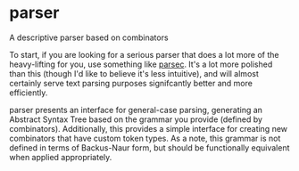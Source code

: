# parser
A descriptive parser based on combinators

To start, if you are looking for a serious parser that does a lot more of the heavy-lifting for you, use 
something like [parsec](https://hackage.haskell.org/package/parsec). It's a lot more polished than this 
(though I'd like to believe it's less intuitive), and will almost certainly serve text parsing purposes 
signifcantly better and more efficiently.

parser presents an interface for general-case parsing, generating an Abstract Syntax Tree based on
the grammar you provide (defined by combinators). Additionally, this provides a simple interface for
creating new combinators that have custom token types. As a note, this grammar is not defined in terms 
of Backus-Naur form, but should be functionally equivalent when applied appropriately.
